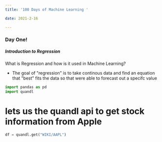 ```yaml
---
title: '100 Days of Machine Learning '

date: 2021-2-16

---
```


### Day One!

##### Introduction to Regression

What is Regression and how is it used in Machine Learning?

- The goal of "regression" is to take continous data and find an equation that "best" fits the data so that were able to forecast out a specifc value

```python
import pandas as pd
import quandl
```

# lets us the quandl api to get stock information from Apple

```python
df = quandl.get("WIKI/AAPL")

```
